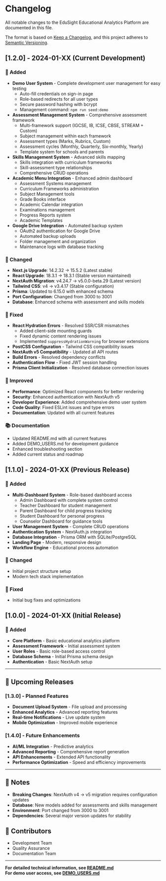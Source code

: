 # Changelog

All notable changes to the EduSight Educational Analytics Platform are documented in this file.

The format is based on [Keep a Changelog](https://keepachangelog.com/en/1.0.0/),
and this project adheres to [Semantic Versioning](https://semver.org/spec/v2.0.0.html).

## [1.2.0] - 2024-01-XX (Current Development)

### 🎉 Added
- **Demo User System** - Complete development user management for easy testing
  - Auto-fill credentials on sign-in page
  - Role-based redirects for all user types
  - Secure password hashing with bcrypt
  - Management command: `npm run seed:demo`
- **Assessment Management System** - Comprehensive assessment framework
  - Multi-framework support (IGCSE, IB, ICSE, CBSE, STREAM + Custom)
  - Subject management within each framework
  - Assessment types (Marks, Rubrics, Custom)
  - Assessment cycles (Monthly, Quarterly, Six-monthly, Yearly)
  - Template system for schools and parents
- **Skills Management System** - Advanced skills mapping
  - Skills integration with curriculum frameworks
  - Skill-assessment type relationships
  - Comprehensive CRUD operations
- **Academic Menu Integration** - Enhanced admin dashboard
  - Assessment Systems management
  - Curriculum Frameworks administration
  - Subject Management tools
  - Grade Books interface
  - Academic Calendar integration
  - Examinations management
  - Progress Reports system
  - Academic Templates
- **Google Drive Integration** - Automated backup system
  - OAuth2 authentication for Google Drive
  - Automated backup uploads
  - Folder management and organization
  - Maintenance logs with database tracking

### 🔧 Changed
- **Next.js Upgrade**: 14.2.32 → 15.5.2 (Latest stable)
- **React Upgrade**: 18.3.1 → 18.3.1 (Stable version maintained)
- **NextAuth Migration**: v4.24.7 → v5.0.0-beta.29 (Latest version)
- **Tailwind CSS**: v4 → v3.4.17 (Stable configuration)
- **Prisma**: Updated to 6.15.0 with enhanced schema
- **Port Configuration**: Changed from 3000 to 3001
- **Database**: Enhanced schema with assessment and skills models

### 🐛 Fixed
- **React Hydration Errors** - Resolved SSR/CSR mismatches
  - Added client-side mounting guards
  - Fixed dynamic content rendering issues
  - Implemented `suppressHydrationWarning` for browser extensions
- **PostCSS Configuration** - Tailwind CSS compatibility issues
- **NextAuth v5 Compatibility** - Updated all API routes
- **Build Errors** - Resolved dependency conflicts
- **Authentication Flow** - Fixed JWT session handling
- **Prisma Client Initialization** - Resolved database connection issues

### 🔄 Improved
- **Performance**: Optimized React components for better rendering
- **Security**: Enhanced authentication with NextAuth v5
- **Developer Experience**: Added comprehensive demo user system
- **Code Quality**: Fixed ESLint issues and type errors
- **Documentation**: Updated with all current features

### 📚 Documentation
- Updated README.md with all current features
- Added DEMO_USERS.md for development guidance
- Enhanced troubleshooting section
- Added current status and roadmap

## [1.1.0] - 2024-01-XX (Previous Release)

### 🎉 Added
- **Multi-Dashboard System** - Role-based dashboard access
  - Admin Dashboard with complete system control
  - Teacher Dashboard for student management
  - Parent Dashboard for child progress tracking
  - Student Dashboard for personal progress
  - Counselor Dashboard for guidance tools
- **User Management System** - Complete CRUD operations
- **Authentication System** - NextAuth.js integration
- **Database Integration** - Prisma ORM with SQLite/PostgreSQL
- **Landing Page** - Modern, responsive design
- **Workflow Engine** - Educational process automation

### 🔧 Changed
- Initial project structure setup
- Modern tech stack implementation

### 🐛 Fixed
- Initial bug fixes and optimizations

## [1.0.0] - 2024-01-XX (Initial Release)

### 🎉 Added
- **Core Platform** - Basic educational analytics platform
- **Assessment Framework** - Initial assessment system
- **User Roles** - Basic role-based access control
- **Database Schema** - Initial Prisma schema design
- **Authentication** - Basic NextAuth setup

---

## 🚧 Upcoming Releases

### [1.3.0] - Planned Features
- **Document Upload System** - File upload and processing
- **Enhanced Analytics** - Advanced reporting features
- **Real-time Notifications** - Live update system
- **Mobile Optimization** - Improved mobile experience

### [1.4.0] - Future Enhancements
- **AI/ML Integration** - Predictive analytics
- **Advanced Reporting** - Comprehensive report generation
- **API Enhancements** - Extended API functionality
- **Performance Optimization** - Speed and efficiency improvements

---

## 📝 Notes

- **Breaking Changes**: NextAuth v4 → v5 migration requires configuration updates
- **Database**: New models added for assessments and skills management
- **Environment**: Port changed from 3000 to 3001
- **Dependencies**: Several major version updates for stability

## 🤝 Contributors

- Development Team
- Quality Assurance
- Documentation Team

---

**For detailed technical information, see [README.md](README.md)**  
**For demo user access, see [DEMO_USERS.md](DEMO_USERS.md)**

